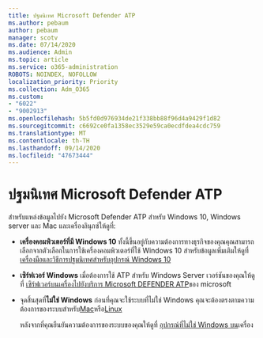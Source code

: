 ```yaml
---
title: ปฐมนิเทศ Microsoft Defender ATP
ms.author: pebaum
author: pebaum
manager: scotv
ms.date: 07/14/2020
ms.audience: Admin
ms.topic: article
ms.service: o365-administration
ROBOTS: NOINDEX, NOFOLLOW
localization_priority: Priority
ms.collection: Adm_O365
ms.custom:
- "6022"
- "9002913"
ms.openlocfilehash: 5b5fd0d976934de21f338bb88f96d4a9429f1d82
ms.sourcegitcommit: c6692ce0fa1358ec3529e59ca0ecdfdea4cdc759
ms.translationtype: MT
ms.contentlocale: th-TH
ms.lasthandoff: 09/14/2020
ms.locfileid: "47673444"
---
```

# <a name="onboarding-microsoft-defender-atp"></a>ปฐมนิเทศ Microsoft Defender ATP

สำหรับแหล่งข้อมูลไปยัง Microsoft Defender ATP สำหรับ Windows 10, Windows server และ Mac และเครื่องลินุกซ์ให้ดูที่: 

- **เครื่องคอมพิวเตอร์ที่มี Windows 10** ทั้งนี้ขึ้นอยู่กับความต้องการทางธุรกิจของคุณคุณสามารถเลือกจากตัวเลือกในการใช้เครื่องคอมพิวเตอร์ที่ใช้ Windows 10 สำหรับข้อมูลเพิ่มเติมให้ดูที่[เครื่องมือและวิธีการปฐมนิเทศสำหรับอุปกรณ์ Windows 10](https://docs.microsoft.com/windows/security/threat-protection/microsoft-defender-atp/configure-endpoints) 

- **เซิร์ฟเวอร์ Windows** เมื่อต้องการใช้ ATP สำหรับ Windows Server เวอร์ชันของคุณให้ดูที่ [เซิร์ฟเวอร์บนเครื่องไปยังบริการ Microsoft DEFENDER ATP](https://docs.microsoft.com/windows/security/threat-protection/microsoft-defender-atp/configure-server-endpoints)ของ microsoft

- จุดสิ้นสุดที่**ไม่ใช่ Windows**  ก่อนที่คุณจะใช้ระบบที่ไม่ใช่ Windows คุณจะต้องตรงตามความต้องการของระบบสำหรับ[Mac](https://docs.microsoft.com/windows/security/threat-protection/microsoft-defender-atp/microsoft-defender-atp-mac#system-requirements)หรือ[Linux](https://docs.microsoft.com/windows/security/threat-protection/microsoft-defender-atp/microsoft-defender-atp-linux#system-requirements)

    หลังจากที่คุณยืนยันความต้องการของระบบของคุณให้ดูที่ [อุปกรณ์ที่ไม่ใช่ Windows บน](https://docs.microsoft.com/windows/security/threat-protection/microsoft-defender-atp/configure-endpoints-non-windows#onboarding-non-windows-machines)เครื่อง